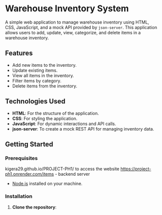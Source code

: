 # Warehouse Inventory System

A simple web application to manage warehouse inventory using HTML, CSS, JavaScript, and a mock API provided by `json-server`. This application allows users to add, update, view, categorize, and delete items in a warehouse inventory.

## Features

- Add new items to the inventory.
- Update existing items.
- View all items in the inventory.
- Filter items by category.
- Delete items from the inventory.

## Technologies Used

- **HTML**: For the structure of the application.
- **CSS**: For styling the application.
- **JavaScript**: For dynamic interactions and API calls.
- **json-server**: To create a mock REST API for managing inventory data.


## Getting Started

### Prerequisites
 kigera29.github.io/PROJECT-PH1/  to access the website
 https://project-ph1.onrender.com/items - backend server
 
- [Node.js](https://nodejs.org/) installed on your machine.

### Installation

1. **Clone the repository**:

 
